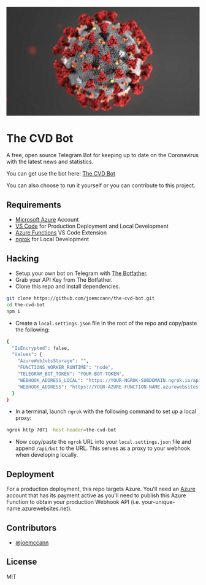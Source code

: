 <p align="center">
  <img alt="CVD-19 Virus" src="assets/img/botpic.jpg" />
</p>

# The CVD Bot

A free, open source Telegram Bot for keeping up to date on the Coronavirus with the latest news and statistics.

You can get use the bot here: [The CVD Bot](https://t.me/thecvdbot)

You can also choose to run it yourself or you can contribute to this project.

## Requirements

- [Microsoft Azure](https://portal.azure.com) Account
- [VS Code](https://code.visualstudio.com/) for Production Deployment and Local Development
- [Azure Functions](https://marketplace.visualstudio.com/items?itemName=ms-azuretools.vscode-azurefunctions) VS Code Extension
- [ngrok](https://ngrok.com/download) for Local Development

## Hacking

- Setup your own bot on Telegram with [The Botfather](https://t.me/BotFather).
- Grab your API Key from The Botfather.
- Clone this repo and install dependencies.

```sh
git clone https://github.com/joemccann/the-cvd-bot.git
cd the-cvd-bot
npm i
```

- Create a `local.settings.json` file in the root of the repo and copy/paste the following:

```sh
{
  "IsEncrypted": false,
  "Values": {
    "AzureWebJobsStorage": "",
    "FUNCTIONS_WORKER_RUNTIME": "node",
    "TELEGRAM_BOT_TOKEN": "YOUR-BOT-TOKEN",
    "WEBHOOK_ADDRESS_LOCAL": "https://YOUR-NGROK-SUBDOMAIN.ngrok.io/api/bot",
    "WEBHOOK_ADDRESS": "https://YOUR-AZURE-FUNCTION-NAME.azurewebsites.net/api/bot"
  }
}
```

- In a terminal, launch `ngrok` with the following command to set up a local proxy:

```sh
ngrok http 7071 -host-header=the-cvd-bot
```

- Now copy/paste the `ngrok` URL into your `local.settings.json` file and append `/api/bot` to the URL.  This serves as a proxy to your webhook when developing locally.


## Deployment

For a production deployment, this repo targets Azure. You'll need an [Azure](portal.azure.com) account that has its payment active as you'll need to publish this Azure Function to obtain your production Webhook API (i.e. your-unique-name.azurewebsites.net).

## Contributors

- [@joemccann](https://twitter.com/joemccann)

## License

MIT
